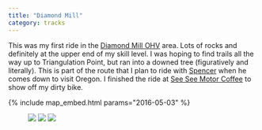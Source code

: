 ```yaml
---
title: "Diamond Mill"
category: tracks
---
```


This was my first ride in the [Diamond Mill
OHV](http://www.riderplanet-usa.com/atv/trails/info/oregon_01858/ride_ff23.htm)
area. Lots of rocks and definitely at the upper end of my skill level. I was
hoping to find trails all the way up to Triangulation Point, but ran into a
downed tree (figuratively and literally). This is part of the route that I plan
to ride with [Spencer](https://www.instagram.com/thegeardude690/) when he comes
down to visit Oregon. I finished the ride at [See See Motor
Coffee](http://www.seeseemotorcycles.com/) to show off my dirty bike.

{% include map_embed.html params="2016-05-03" %}

<figure class="third">
  <img src="https://photos.smugmug.com/photos/i-W6zNhKC/0/XL/i-W6zNhKC-XL.jpg">
  <img src="https://photos.smugmug.com/photos/i-prgNNV2/0/XL/i-prgNNV2-XL.jpg">
  <img src="https://photos.smugmug.com/photos/i-QrZBsK8/0/XL/i-QrZBsK8-XL.jpg">
</figure>

